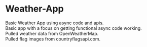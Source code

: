 # Weather-App  
Basic Weather App using async code and apis.  
Basic app with a focus on getting functional async code working.  
Pulled weather data from OpenWeatherMap.  
Pulled flag images from countryflagsapi.com.  
